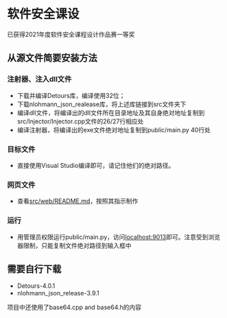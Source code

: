 
# 软件安全课设

已获得2021年度软件安全课程设计作品赛一等奖

## 从源文件简要安装方法

### 注射器、注入dll文件

- 下载并编译Detours库，编译使用32位；
- 下载nlohmann_json_realease库，将上述库链接到src文件夹下
- 编译dll文件，将编译出的dll文件所在目录地址及其自身绝对地址复制到src/Injector/Injector.cpp文件的26/27行相应处
- 编译注射器，将编译出的exe文件绝对地址复制到public/main.py 40行处

### 目标文件

- 直接使用Visual Studio编译即可，请记住他们的绝对路径。

### 网页文件

- 查看[src/web/README.md](src/web/README.md)，按照其指示制作

### 运行

- 用管理员权限运行public/main.py，访问[localhost:9013](http://localhost:9013)即可。注意受到浏览器限制，只能复制文件绝对路径到输入框中

## 需要自行下载

- Detours-4.0.1
- nlohmann_json_release-3.9.1

项目中还使用了base64.cpp and base64.h的内容
